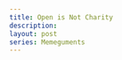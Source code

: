 ```yaml
---
title: Open is Not Charity
description:
layout: post
series: Memeguments
---
```


<!-- Willful ignorance of likely beneficiaries. -->

<!-- Free meals don't make your kitchen a soup kitchen. -->

